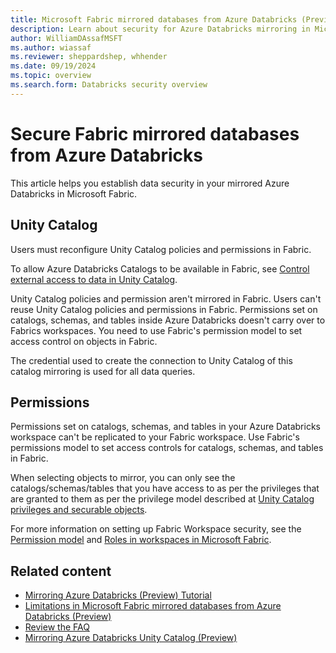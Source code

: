 ```yaml
---
title: Microsoft Fabric mirrored databases from Azure Databricks (Preview) Security
description: Learn about security for Azure Databricks mirroring in Microsoft Fabric.
author: WilliamDAssafMSFT
ms.author: wiassaf
ms.reviewer: sheppardshep, whhender
ms.date: 09/19/2024
ms.topic: overview
ms.search.form: Databricks security overview
---
```


# Secure Fabric mirrored databases from Azure Databricks

This article helps you establish data security in your mirrored Azure Databricks in Microsoft Fabric.

## Unity Catalog

Users must reconfigure Unity Catalog policies and permissions in Fabric.

To allow Azure Databricks Catalogs to be available in Fabric, see [Control external access to data in Unity Catalog](/azure/databricks/data-governance/unity-catalog/access-open-api).

Unity Catalog policies and permission aren't mirrored in Fabric. Users can't reuse Unity Catalog policies and permissions in Fabric. Permissions set on catalogs, schemas, and tables inside Azure Databricks doesn't carry over to Fabrics workspaces. You need to use Fabric's permission model to set access control on objects in Fabric.

The credential used to create the connection to Unity Catalog of this catalog mirroring is used for all data queries.

## Permissions

Permissions set on catalogs, schemas, and tables in your Azure Databricks workspace can't be replicated to your Fabric workspace. Use Fabric's permissions model to set access controls for catalogs, schemas, and tables in Fabric.

When selecting objects to mirror, you can only see the catalogs/schemas/tables that you have access to as per the privileges that are granted to them as per the privilege model described at [Unity Catalog privileges and securable objects](/azure/databricks/data-governance/unity-catalog/manage-privileges/privileges).

For more information on setting up Fabric Workspace security, see the [Permission model](../../security/permission-model.md) and [Roles in workspaces in Microsoft Fabric](../../get-started/roles-workspaces.md).

## Related content

- [Mirroring Azure Databricks (Preview) Tutorial](azure-databricks-tutorial.md)
- [Limitations in Microsoft Fabric mirrored databases from Azure Databricks (Preview)](azure-databricks-limitations.md)
- [Review the FAQ](azure-databricks-faq.yml)
- [Mirroring Azure Databricks Unity Catalog (Preview)](azure-databricks.md)
